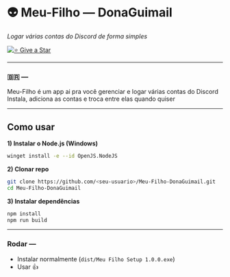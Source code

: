 # 👽 Meu-Filho — DonaGuimail
*Logar várias contas do Discord de forma simples*

[![⭐ Give a Star](https://img.shields.io/badge/-Give%20a%20Star-ffcc00?style=flat&logo=github)](https://github.com/<seu-usuario>/Meu-Filho-DonaGuimail)

---

### 🇧🇷 —
Meu-Filho é um app ai pra você gerenciar e logar várias contas do Discord  
Instala, adiciona as contas e troca entre elas quando quiser

---

## Como usar

**1) Instalar o Node.js (Windows)**  
```bash
winget install -e --id OpenJS.NodeJS
```
**2) Clonar repo**
```bash
git clone https://github.com/<seu-usuario>/Meu-Filho-DonaGuimail.git
cd Meu-Filho-DonaGuimail
```
**3) Instalar dependências**
```bash
npm install
npm run build
```

---

### Rodar —
- Instalar normalmente (`dist/Meu Filho Setup 1.0.0.exe`)
- Usar 👍





